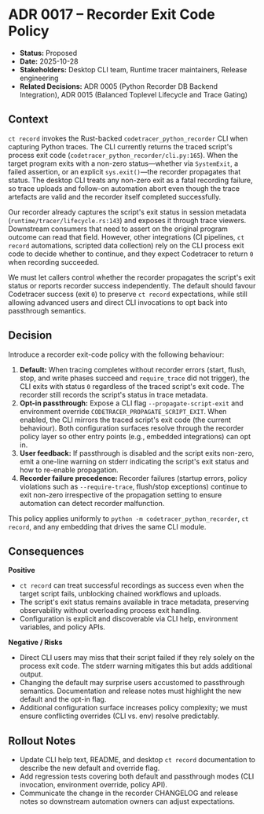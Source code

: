 # ADR 0017 – Recorder Exit Code Policy

- **Status:** Proposed
- **Date:** 2025-10-28
- **Stakeholders:** Desktop CLI team, Runtime tracer maintainers, Release engineering
- **Related Decisions:** ADR 0005 (Python Recorder DB Backend Integration), ADR 0015 (Balanced Toplevel Lifecycle and Trace Gating)

## Context

`ct record` invokes the Rust-backed `codetracer_python_recorder` CLI when capturing Python traces. The CLI currently returns the traced script's process exit code (`codetracer_python_recorder/cli.py:165`). When the target program exits with a non-zero status—whether via `SystemExit`, a failed assertion, or an explicit `sys.exit()`—the recorder propagates that status. The desktop CLI treats any non-zero exit as a fatal recording failure, so trace uploads and follow-on automation abort even though the trace artefacts are valid and the recorder itself completed successfully.

Our recorder already captures the script's exit status in session metadata (`runtime/tracer/lifecycle.rs:143`) and exposes it through trace viewers. Downstream consumers that need to assert on the original program outcome can read that field. However, other integrations (CI pipelines, `ct record` automations, scripted data collection) rely on the CLI process exit code to decide whether to continue, and they expect Codetracer to return `0` when recording succeeded.

We must let callers control whether the recorder propagates the script's exit status or reports recorder success independently. The default should favour Codetracer success (exit `0`) to preserve `ct record` expectations, while still allowing advanced users and direct CLI invocations to opt back into passthrough semantics.

## Decision

Introduce a recorder exit-code policy with the following behaviour:

1. **Default:** When tracing completes without recorder errors (start, flush, stop, and write phases succeed and `require_trace` did not trigger), the CLI exits with status `0` regardless of the traced script's exit code. The recorder still records the script's status in trace metadata.
2. **Opt-in passthrough:** Expose a CLI flag `--propagate-script-exit` and environment override `CODETRACER_PROPAGATE_SCRIPT_EXIT`. When enabled, the CLI mirrors the traced script's exit code (the current behaviour). Both configuration surfaces resolve through the recorder policy layer so other entry points (e.g., embedded integrations) can opt in.
3. **User feedback:** If passthrough is disabled and the script exits non-zero, emit a one-line warning on stderr indicating the script's exit status and how to re-enable propagation.
4. **Recorder failure precedence:** Recorder failures (startup errors, policy violations such as `--require-trace`, flush/stop exceptions) continue to exit non-zero irrespective of the propagation setting to ensure automation can detect recorder malfunction.

This policy applies uniformly to `python -m codetracer_python_recorder`, `ct record`, and any embedding that drives the same CLI module.

## Consequences

**Positive**

- `ct record` can treat successful recordings as success even when the target script fails, unblocking chained workflows and uploads.
- The script's exit status remains available in trace metadata, preserving observability without overloading process exit handling.
- Configuration is explicit and discoverable via CLI help, environment variables, and policy APIs.

**Negative / Risks**

- Direct CLI users may miss that their script failed if they rely solely on the process exit code. The stderr warning mitigates this but adds additional output.
- Changing the default may surprise users accustomed to passthrough semantics. Documentation and release notes must highlight the new default and the opt-in flag.
- Additional configuration surface increases policy complexity; we must ensure conflicting overrides (CLI vs. env) resolve predictably.

## Rollout Notes

- Update CLI help text, README, and desktop `ct record` documentation to describe the new default and override flag.
- Add regression tests covering both default and passthrough modes (CLI invocation, environment override, policy API).
- Communicate the change in the recorder CHANGELOG and release notes so downstream automation owners can adjust expectations.
